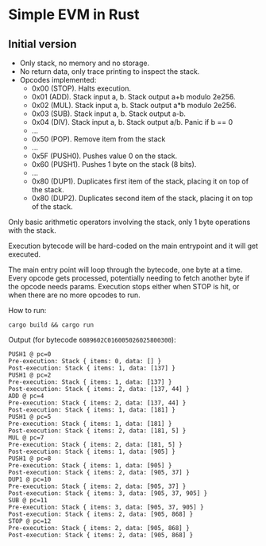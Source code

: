 # Simple EVM in Rust

## Initial version

- Only stack, no memory and no storage.
- No return data, only trace printing to inspect the stack.
- Opcodes implemented: 
  - 0x00 (STOP). Halts execution.
  - 0x01 (ADD). Stack input a, b. Stack output a+b modulo 2e256.
  - 0x02 (MUL). Stack input a, b. Stack output a*b modulo 2e256.
  - 0x03 (SUB). Stack input a, b. Stack output a-b.
  - 0x04 (DIV). Stack input a, b. Stack output a/b. Panic if b == 0
  - ...
  - 0x50 (POP). Remove item from the stack
  - ...
  - 0x5F (PUSH0). Pushes value 0 on the stack.
  - 0x60 (PUSH1). Pushes 1 byte on the stack (8 bits).
  - ...
  - 0x80 (DUP1). Duplicates first item of the stack, placing it on top of the stack.
  - 0x80 (DUP2). Duplicates second item of the stack, placing it on top of the stack.

Only basic arithmetic operators involving the stack, only 1 byte operations with the stack.

Execution bytecode will be hard-coded on the main entrypoint and it will get executed. 

The main entry point will loop through the bytecode, one byte at a time. Every opcode gets processed, potentially needing to fetch another byte if the opcode needs params. Execution stops either when STOP is hit, or when there are no more opcodes to run. 

How to run: 

`cargo build && cargo run`

Output (for bytecode `6089602C016005026025800300`): 

```
PUSH1 @ pc=0
Pre-execution: Stack { items: 0, data: [] }
Post-execution: Stack { items: 1, data: [137] }
PUSH1 @ pc=2
Pre-execution: Stack { items: 1, data: [137] }
Post-execution: Stack { items: 2, data: [137, 44] }
ADD @ pc=4
Pre-execution: Stack { items: 2, data: [137, 44] }
Post-execution: Stack { items: 1, data: [181] }
PUSH1 @ pc=5
Pre-execution: Stack { items: 1, data: [181] }
Post-execution: Stack { items: 2, data: [181, 5] }
MUL @ pc=7
Pre-execution: Stack { items: 2, data: [181, 5] }
Post-execution: Stack { items: 1, data: [905] }
PUSH1 @ pc=8
Pre-execution: Stack { items: 1, data: [905] }
Post-execution: Stack { items: 2, data: [905, 37] }
DUP1 @ pc=10
Pre-execution: Stack { items: 2, data: [905, 37] }
Post-execution: Stack { items: 3, data: [905, 37, 905] }
SUB @ pc=11
Pre-execution: Stack { items: 3, data: [905, 37, 905] }
Post-execution: Stack { items: 2, data: [905, 868] }
STOP @ pc=12
Pre-execution: Stack { items: 2, data: [905, 868] }
Post-execution: Stack { items: 2, data: [905, 868] }
```